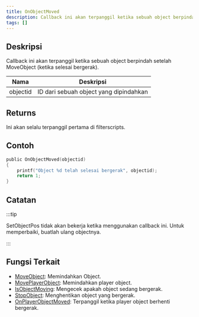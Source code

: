 ```yaml
---
title: OnObjectMoved
description: Callback ini akan terpanggil ketika sebuah object berpindah setelah MoveObject (ketika selesai bergerak).
tags: []
---
```


## Deskripsi

Callback ini akan terpanggil ketika sebuah object berpindah setelah MoveObject (ketika selesai bergerak).

| Nama     | Deskripsi                              |
| -------- | -------------------------------------- |
| objectid | ID dari sebuah object yang dipindahkan |

## Returns

Ini akan selalu terpanggil pertama di filterscripts.

## Contoh

```c
public OnObjectMoved(objectid)
{
    printf("Object %d telah selesai bergerak", objectid);
    return 1;
}
```

## Catatan

:::tip

SetObjectPos tidak akan bekerja ketika menggunakan callback ini. Untuk memperbaiki, buatlah ulang objectnya.

:::

## Fungsi Terkait

- [MoveObject](../functions/MoveObject.md): Memindahkan Object.
- [MovePlayerObject](../functions/MovePlayerObject.md): Memindahkan player object.
- [IsObjectMoving](../functions/IsObjectMoving.md): Mengecek apakah object sedang bergerak.
- [StopObject](../functions/StopObject.md): Menghentikan object yang bergerak.
- [OnPlayerObjectMoved](OnPlayerObjectMoved.md): Terpanggil ketika player object berhenti bergerak.
